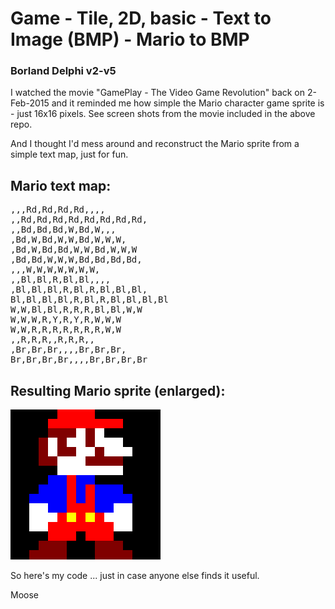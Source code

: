 # Game - Tile, 2D, basic - Text to Image (BMP) - Mario to BMP

### Borland Delphi v2-v5

I watched the movie "GamePlay - The Video Game Revolution" back on 2-Feb-2015 and it reminded me how simple the Mario character game sprite is - just 16x16 pixels.  See screen shots from the movie included in the above repo.

And I thought I'd mess around and reconstruct the Mario sprite from a simple text map, just for fun.

## Mario text map:

<pre>
,,,Rd,Rd,Rd,Rd,,,,
,,Rd,Rd,Rd,Rd,Rd,Rd,Rd,Rd,
,,Bd,Bd,Bd,W,Bd,W,,,
,Bd,W,Bd,W,W,Bd,W,W,W,
,Bd,W,Bd,Bd,W,W,Bd,W,W,W
,Bd,Bd,W,W,W,Bd,Bd,Bd,Bd,
,,,W,W,W,W,W,W,W,
,,Bl,Bl,R,Bl,Bl,,,,
,Bl,Bl,Bl,R,Bl,R,Bl,Bl,Bl,
Bl,Bl,Bl,Bl,R,Bl,R,Bl,Bl,Bl,Bl
W,W,Bl,Bl,R,R,R,Bl,Bl,W,W
W,W,W,R,Y,R,Y,R,W,W,W
W,W,R,R,R,R,R,R,R,W,W
,,R,R,R,,R,R,R,,
,Br,Br,Br,,,,Br,Br,Br,
Br,Br,Br,Br,,,,Br,Br,Br,Br
</pre>

## Resulting Mario sprite (enlarged):
![Mario sprite (240x240)](Mario__240x240.png?raw=true "Mario sprite (240x240)")

So here's my code ... just in case anyone else finds it useful.

Moose
